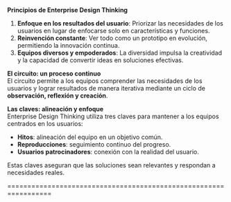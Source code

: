 **Principios de Enterprise Design Thinking**  
1. **Enfoque en los resultados del usuario**: Priorizar las necesidades de los usuarios en lugar de enfocarse solo en características y funciones.  
2. **Reinvención constante**: Ver todo como un prototipo en evolución, permitiendo la innovación continua.  
3. **Equipos diversos y empoderados**: La diversidad impulsa la creatividad y la capacidad de convertir ideas en soluciones efectivas.  

**El circuito: un proceso continuo**  
El circuito permite a los equipos comprender las necesidades de los usuarios y lograr resultados de manera iterativa mediante un ciclo de **observación, reflexión y creación**.  

**Las claves: alineación y enfoque**  
Enterprise Design Thinking utiliza tres claves para mantener a los equipos centrados en los usuarios:  
- **Hitos**: alineación del equipo en un objetivo común.  
- **Reproducciones**: seguimiento continuo del progreso.  
- **Usuarios patrocinadores**: conexión con la realidad del usuario.  

Estas claves aseguran que las soluciones sean relevantes y respondan a necesidades reales.

=================================================================